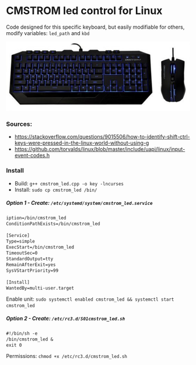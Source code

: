 # CMSTROM led control for Linux

Code designed for this specific keyboard, but easily modifiable for others, modify variables: `led_path` and `kbd`

<img src="./img/cm-storm-devastator-teclado-raton.jpg" />

### Sources:

- https://stackoverflow.com/questions/9015506/how-to-identify-shift-ctrl-keys-were-pressed-in-the-linux-world-without-using-g
- https://github.com/torvalds/linux/blob/master/include/uapi/linux/input-event-codes.h

### Install

- Build: `g++ cmstrom_led.cpp -o key -lncurses`
- Install: `sudo cp cmstrom_led /bin/`

##### Option 1 - Create: `/etc/systemd/system/cmstrom_led.service`
```
iption=/bin/cmstrom_led
ConditionPathExists=/bin/cmstrom_led
 
[Service]
Type=simple
ExecStart=/bin/cmstrom_led
TimeoutSec=0
StandardOutput=tty
RemainAfterExit=yes
SysVStartPriority=99
 
[Install]
WantedBy=multi-user.target
```

Enable unit: `sudo systemctl enabled cmstrom_led && systemctl start cmstrom_led`


##### Option 2 - Create: `/etc/rc3.d/S01cmstrom_led.sh`
```
#!/bin/sh -e
/bin/cmstrom_led &
exit 0
```

Permissions: `chmod +x /etc/rc3.d/cmstrom_led.sh`
